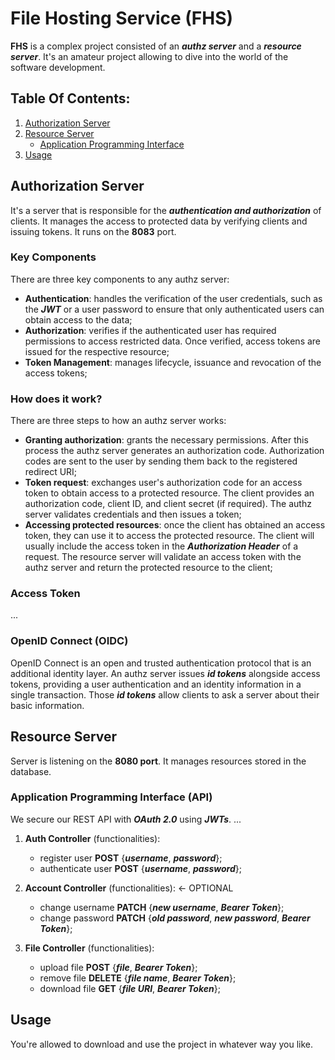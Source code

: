 # File Hosting Service (FHS)
**FHS** is a complex project consisted of an ***authz server*** and a ***resource server***. It's an amateur project allowing to dive into the world of the software development.

## Table Of Contents:
1. [Authorization Server](#authz-server)
2. [Resource Server](#resource-server)
    - [Application Programming Interface](#api)
3. [Usage](#usage)

## Authorization Server <a name="authz-server"></a>
It's a server that is responsible for the ***authentication and authorization*** of clients. It manages the access to protected data by verifying clients and issuing tokens. It runs on the **8083** port.

### Key Components
There are three key components to any authz server:
- **Authentication**: handles the verification of the user credentials, such as the ***JWT*** or a user password to ensure that only authenticated users can obtain access to the data;
- **Authorization**: verifies if the authenticated user has required permissions to access restricted data. Once verified, access tokens are issued for the respective resource;
- **Token Management**: manages lifecycle, issuance and revocation of the access tokens;

### How does it work?
There are three steps to how an authz server works:
- **Granting authorization**: grants the necessary permissions. After this process the authz server generates an authorization code. Authorization codes are sent to the user by sending them back to the registered redirect URI;
- **Token request**: exchanges user's authorization code for an access token to obtain access to a protected resource. The client provides an authorization code, client ID, and client secret (if required). The authz server validates credentials and then issues a token;
- **Accessing protected resources**: once the client has obtained an access token, they can use it to access the protected resource. The client will usually include the access token in the ***Authorization Header*** of a request. The resource server will validate an access token with the authz server and return the protected resource to the client;

### Access Token
...

### OpenID Connect (OIDC)
OpenID Connect is an open and trusted authentication protocol that is an additional identity layer. An authz server issues ***id tokens*** alongside access tokens, providing a user authentication and an identity information in a single transaction. Those ***id tokens*** allow clients to ask a server about their basic information.

## Resource Server <a name="resource-server"></a>
Server is listening on the **8080 port**. It manages resources stored in the database.

### Application Programming Interface (API) <a name="api"></a>
We secure our REST API with ***OAuth 2.0*** using ***JWTs***.
...

1. **Auth Controller** (functionalities):
    - register user **POST** {***username***, ***password***};
    - authenticate user **POST** {***username***, ***password***};

2. **Account Controller** (functionalities): <- OPTIONAL
    - change username **PATCH** {***new username***, ***Bearer Token***};
    - change password **PATCH** {***old password***, ***new password***, ***Bearer Token***};

3. **File Controller** (functionalities):
    - upload file **POST** {***file***, ***Bearer Token***};
    - remove file **DELETE** {***file name***, ***Bearer Token***};
    - download file **GET** {***file URI***, ***Bearer Token***};

## Usage <a name="usage"></a>
You're allowed to download and use the project in whatever way you like.

